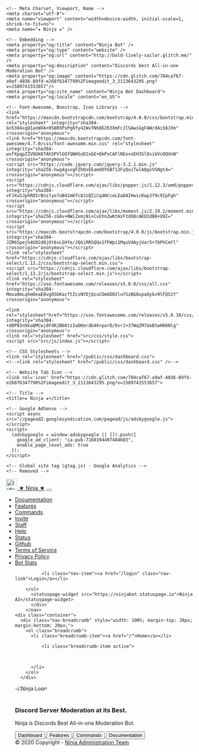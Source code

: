 
<!DOCTYPE html>
<html lang="en">
  <head>

    <!-- Meta Charset, Viewport, Name -->
    <meta charset="utf-8">
    <meta name="viewport" content="width=device-width, initial-scale=1, shrink-to-fit=no">
    <meta name="★ Ninja ★" />

    <!-- Embedding -->
    <meta property="og:title" content="Ninja Bot" />
    <meta property="og:type" content="website" />
    <meta property="og:url" content="http://bald-lively-sailor.glitch.me/" />
    <meta property="og:description" content="Discords best All-in-one Moderation Bot" />
    <meta property="og:image" content="https://cdn.glitch.com/784caf67-a9af-4036-89fd-e268f6347798%2Fimageedit_3_2113643295.png?v=1589741553657"/>
    <meta property="og:site_name" content="Ninja Bot Dashboard">
    <meta property="og:locale" content="en_US">

    <!-- Font-Awesome, Boostrap, Icon Librarys -->
    <link href="https://maxcdn.bootstrapcdn.com/bootstrap/4.0.0/css/bootstrap.min.css" rel="stylesheet" integrity="sha384-Gn5384xqQ1aoWXA+058RXPxPg6fy4IWvTNh0E263XmFcJlSAwiGgFAW/dAiS6JXm" crossorigin="anonymous">
    <link href="https://maxcdn.bootstrapcdn.com/font-awesome/4.7.0/css/font-awesome.min.css" rel="stylesheet" integrity="sha384-wvfXpqpZZVQGK6TAh5PVlGOfQNHSoD2xbE+QkPxCAFlNEevoEH3Sl0sibVcOQVnN" crossorigin="anonymous">
    <script src="https://code.jquery.com/jquery-3.2.1.min.js" integrity="sha256-hwg4gsxgFZhOsEEamdOYGBf13FyQuiTwlAQgxVSNgt4=" crossorigin="anonymous"></script>
    <script src="https://cdnjs.cloudflare.com/ajax/libs/popper.js/1.12.3/umd/popper.min.js" integrity="sha384-vFJXuSJphROIrBnz7yo7oB41mKfc8JzQZiCq4NCceLEaO4IHwicKwpJf9c9IpFgh" crossorigin="anonymous"></script>
    <script src="https://cdnjs.cloudflare.com/ajax/libs/moment.js/2.19.1/moment.min.js" integrity="sha256-zG8v+NWiZxmjNi+CvUYnZwKtHzFtdO8cAKUIdB8+U9I=" crossorigin="anonymous"></script>
    <script src="https://maxcdn.bootstrapcdn.com/bootstrap/4.0.0/js/bootstrap.min.js" integrity="sha384-JZR6Spejh4U02d8jOt6vLEHfe/JQGiRRSQQxSfFWpi1MquVdAyjUar5+76PVCmYl" crossorigin="anonymous"></script>
    <link rel="stylesheet" href="https://cdnjs.cloudflare.com/ajax/libs/bootstrap-select/1.13.2/css/bootstrap-select.min.css">
    <script src="https://cdnjs.cloudflare.com/ajax/libs/bootstrap-select/1.13.2/js/bootstrap-select.min.js"></script>
    <link rel="stylesheet" href="https://use.fontawesome.com/releases/v5.8.0/css/all.css" integrity="sha384-Mmxa0mLqhmOeaE8vgOSbKacftZcsNYDjQzuCOm6D02luYSzBG8vpaOykv9lFQ51Y" crossorigin="anonymous">

    <link rel="stylesheet"href="https://use.fontawesome.com/releases/v5.0.10/css/all.css" integrity="sha384-+d0P83n9kaQMCwj8F4RJB66tzIwOKmrdb46+porD/OvrJ+37WqIM7UoBtwHO6Nlg" crossorigin="anonymous">
    <link rel="stylesheet" href="src/css/style.css">
    <script src="src/js/index.js"></script>
   <!-- <script src="https://ninjabot.statuspage.io/embed/script.js"></script> -->
    
    <!-- CSS Stylesheets -->
    <link rel="stylesheet" href="/public/css/dashboard.css">
    <!--<link rel="stylesheet" href="/public/css/dashboard.css" />-->

    <!-- Website Tab Icon -->
    <link rel='icon' href="https://cdn.glitch.com/784caf67-a9af-4036-89fd-e268f6347798%2Fimageedit_3_2113643295.png?v=1589741553657">

    <!-- Title -->
    <title>★ Ninja ★</title>

    <!-- Google AdSense -->
    <script async src="//pagead2.googlesyndication.com/pagead/js/adsbygoogle.js"></script>
    <script>
      (adsbygoogle = window.adsbygoogle || []).push({
        google_ad_client: "ca-pub-7160194497484683",
        enable_page_level_ads: true
      });
    </script>

    <!-- Global site tag (gtag.js) - Google Analytics -->
    <!-- Removed -->

  </head>
  <body>
      <nav class="navbar navbar-expand-lg navbar-light bg-light">
          <a class="navbar-brand" href="/">
              <img src="https://cdn.glitch.com/784caf67-a9af-4036-89fd-e268f6347798%2Fimageedit_3_2113643295.png?v=1589741553657" width="30" height="30" class="d-inline-block align-top rounded-circle" alt="lutu.svg"> ★ Ninja ★</a>
          <button class="navbar-toggler" type="button" data-toggle="collapse" data-target="#navbarNavDropdown" aria-controls="navbarNavDropdown" aria-expanded="false" aria-label="Toggle navigation">
            <span class="navbar-toggler-icon"></span>
          </button>
          <div class="collapse navbar-collapse" id="navbarNavDropdown">
            <ul class="navbar-nav">
<!-- Dark Mode Toggle-->
    <script src="https://cdn.jsdelivr.net/npm/darkmode-js@1.5.5/lib/darkmode-js.min.js"></script>
    <script>
          //new Darkmode().showWidget();
      
      var options = {
  bottom: '32px', // default: '32px'
  right: '32px', // default: '32px'
  left: 'unset', // default: 'unset'
  time: '0.3s', // default: '0.3s'
  mixColor: '#fff', // default: '#fff'
  backgroundColor: '#fff',  // default: '#fff'
  buttonColorDark: '#100f2c',  // default: '#100f2c'
  buttonColorLight: '#fff', // default: '#fff'
  saveInCookies: true, // default: true,
  label: '🌓', // default: ''
  autoMatchOsTheme: true // default: true
}
 
const darkmode = new Darkmode(options);
darkmode.showWidget();
    </script>
              <li class="nav-item-active"><a class="nav-link" href="https://docs.ninjabot.site/">Documentation</a></li>
              <li class="nav-item-active"><a class="nav-link" href="/features">Features</a></li>
              <li class="nav-item active"><a class="nav-link" href="/commands">Commands</a></li>
              <li class="nav-item active"><a class="nav-link" href="/invite">Invite</a></li>
              <li class="nav-item active"><a class="nav-link" href="/staff">Staff</a></li>
              <li class="nav-item active"><a class="nav-link" href="/help">Help</a></li>
              <li class="nav-item active"><a class="nav-link" href="https://ninjabot.statuspage.io/">Status</a></li>
              <li class="nav-item active"><a class="nav-link" href="https://github.com/TheRealToxicDev/Ninja-Bot-Source">Github</a></li>
              <li class="nav-item active"><a class="nav-link" href="/terms">Terms of Service</a></li>
              <li class="nav-item active"><a class="nav-link" href="/privacy">Privacy Policy</a></li>
              <li class="nav-item active"><a class="nav-link" href="/stats"> Bot Stats</a></li>
            
              <li class="nav-item"><a href="/login" class="nav-link">Login</a></li>
            
        </ul>
          <statuspage-widget src="https://ninjabot.statuspage.io">Ninja AI</statuspage-widget>
          </div>
        </nav>
    <div class="container">
      <div class="nav-breadcrumb" style="width: 100%; margin-top: 20px; margin-bottom: 20px;">
        <ol class="breadcrumb">
          <li class="breadcrumb-item"><a href="/">Home</a></li>
          
              <li class="breadcrumb-item active">
              
            
          
          </li>
        </ol>
      </div>


<head>
  <!-- Required for IE11 Only -->
  <script src="https://cdn.polyfill.io/v2/polyfill.min.js"></script> 
 
  <!-- Standard dependencies -->
  <script src="https://unpkg.com/@webcomponents/webcomponentsjs@2.1.3/webcomponents-bundle.js"></script> 
  <script src="https://unpkg.com/@statuspage/status-widget/dist/index.js"></script> 
</head>

<script>
  function wrapToDashboard() {
    location.href = "/dashboard";
  };

  function wrapToInfo() {
    location.href = "/info";
    console.log("2");
  };
  function wrapToDocs() {
    location.href = "https://docs.ninjabot.site/"
  };
</script>

<link rel="stylesheet" href="src/css/style.css">
<script src="src/js/index.js"></script>

<div class="text-center">
  <img src="https://cdn.glitch.com/784caf67-a9af-4036-89fd-e268f6347798%2Fimageedit_3_2113643295.png?v=1589741553657" alt="Ninja Logo" style="border-radius: 50%;">
  <br><br>
  <h3>Discord Server Moderation at its Best.</h3>
  <p>Ninja is Discords Best All-in-one Moderation Bot.</p>
  
  <a href ="/dashboard">
  <button type="button" onclick=wrapToDashboard() class="btn btn-outline-success btn-lg">Dashboard</button>
  </a> 
  
  <a href ="/features">
  <button type="button" onclick=http://ninjabot.site/maintenance class="btn btn-outline-success btn-lg">Features</button>
  </a>
  
  <a href ="/commands">
    <button type="button" onclick=http://ninjabot.site/commands class="btn btn-outline-success btn-lg">Commands</button>
    </a>
  
  <a href ="https://docs.ninjabot.site/">
  <button type="button" onclick=wrapToDocs() class="btn btn-outline-success btn-lg">Documentation</button>
  </a>
    
</div>

   <footer>
      <script async src="//pagead2.googlesyndication.com/pagead/js/adsbygoogle.js"></script>
      <div class="footer-copyright text-center py-3">© 2020 Copyright -
        <a href="/staff"> Ninja Administration Team</a>
      </div>
    </footer>
  </body>
</html>
